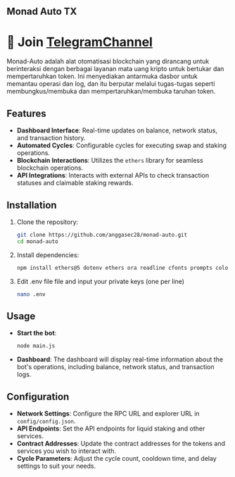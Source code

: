 ## Monad Auto TX



# 📢 Join [TelegramChannel](https://t.me/kedaidrop)

Monad-Auto adalah alat otomatisasi blockchain yang dirancang untuk berinteraksi dengan berbagai layanan mata uang kripto untuk bertukar dan mempertaruhkan token. Ini menyediakan antarmuka dasbor untuk memantau operasi dan log, dan itu berputar melalui tugas-tugas seperti membungkus/membuka dan mempertaruhkan/membuka taruhan token.

## Features

- **Dashboard Interface**: Real-time updates on balance, network status, and transaction history.
- **Automated Cycles**: Configurable cycles for executing swap and staking operations.
- **Blockchain Interactions**: Utilizes the `ethers` library for seamless blockchain operations.
- **API Integrations**: Interacts with external APIs to check transaction statuses and claimable staking rewards.

## Installation

1. Clone the repository:

   ```bash
   git clone https://github.com/anggasec28/monad-auto.git
   cd monad-auto
   ```

2. Install dependencies:

   ```bash
   npm install ethers@5 dotenv ethers ora readline cfonts prompts colors axios chalk figlet solc
   ```

3. Edit .env file file and input your private keys (one per line)

   ```bash
   nano .env
   ```

## Usage

- **Start the bot**:

  ```bash
  node main.js
  ```

- **Dashboard**: The dashboard will display real-time information about the bot's operations, including balance, network status, and transaction logs.

## Configuration

- **Network Settings**: Configure the RPC URL and explorer URL in `config/config.json`.
- **API Endpoints**: Set the API endpoints for liquid staking and other services.
- **Contract Addresses**: Update the contract addresses for the tokens and services you wish to interact with.
- **Cycle Parameters**: Adjust the cycle count, cooldown time, and delay settings to suit your needs.
